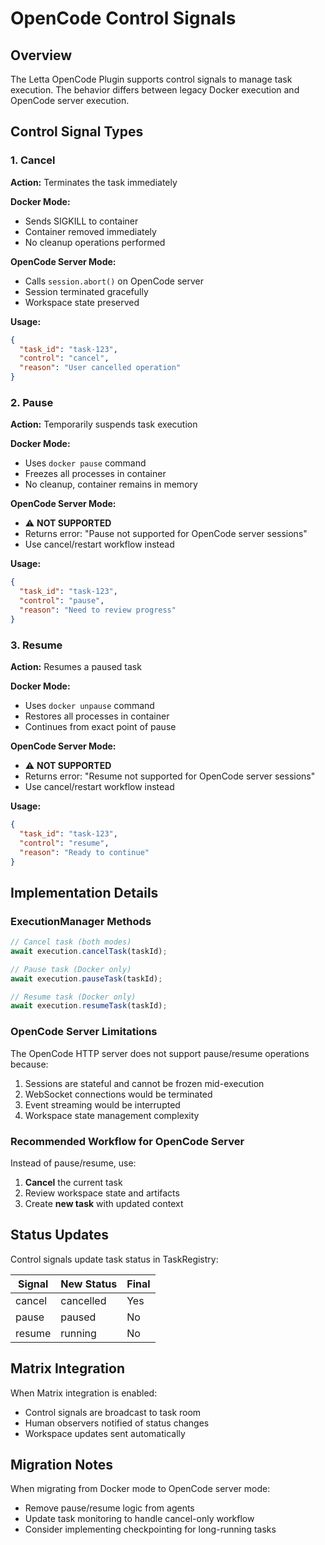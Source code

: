 # OpenCode Control Signals

## Overview

The Letta OpenCode Plugin supports control signals to manage task execution. The behavior differs between legacy Docker execution and OpenCode server execution.

## Control Signal Types

### 1. Cancel
**Action:** Terminates the task immediately

**Docker Mode:**
- Sends SIGKILL to container
- Container removed immediately
- No cleanup operations performed

**OpenCode Server Mode:**
- Calls `session.abort()` on OpenCode server
- Session terminated gracefully
- Workspace state preserved

**Usage:**
```json
{
  "task_id": "task-123",
  "control": "cancel",
  "reason": "User cancelled operation"
}
```

### 2. Pause
**Action:** Temporarily suspends task execution

**Docker Mode:**
- Uses `docker pause` command
- Freezes all processes in container
- No cleanup, container remains in memory

**OpenCode Server Mode:**
- ⚠️ **NOT SUPPORTED**
- Returns error: "Pause not supported for OpenCode server sessions"
- Use cancel/restart workflow instead

**Usage:**
```json
{
  "task_id": "task-123",
  "control": "pause",
  "reason": "Need to review progress"
}
```

### 3. Resume
**Action:** Resumes a paused task

**Docker Mode:**
- Uses `docker unpause` command
- Restores all processes in container
- Continues from exact point of pause

**OpenCode Server Mode:**
- ⚠️ **NOT SUPPORTED**
- Returns error: "Resume not supported for OpenCode server sessions"
- Use cancel/restart workflow instead

**Usage:**
```json
{
  "task_id": "task-123",
  "control": "resume",
  "reason": "Ready to continue"
}
```

## Implementation Details

### ExecutionManager Methods

```typescript
// Cancel task (both modes)
await execution.cancelTask(taskId);

// Pause task (Docker only)
await execution.pauseTask(taskId);

// Resume task (Docker only)
await execution.resumeTask(taskId);
```

### OpenCode Server Limitations

The OpenCode HTTP server does not support pause/resume operations because:
1. Sessions are stateful and cannot be frozen mid-execution
2. WebSocket connections would be terminated
3. Event streaming would be interrupted
4. Workspace state management complexity

### Recommended Workflow for OpenCode Server

Instead of pause/resume, use:
1. **Cancel** the current task
2. Review workspace state and artifacts
3. Create **new task** with updated context

## Status Updates

Control signals update task status in TaskRegistry:

| Signal | New Status | Final |
|--------|-----------|-------|
| cancel | cancelled | Yes   |
| pause  | paused    | No    |
| resume | running   | No    |

## Matrix Integration

When Matrix integration is enabled:
- Control signals are broadcast to task room
- Human observers notified of status changes
- Workspace updates sent automatically

## Migration Notes

When migrating from Docker mode to OpenCode server mode:
- Remove pause/resume logic from agents
- Update task monitoring to handle cancel-only workflow
- Consider implementing checkpointing for long-running tasks
